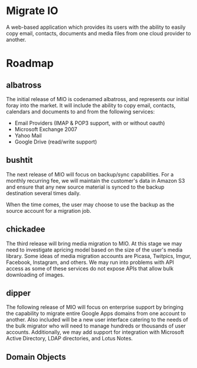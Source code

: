 # Migrate IO

A web-based application which provides its users with the ability to easily copy email,
contacts, documents and media files from one cloud provider to another.

# Roadmap

## albatross

The initial release of MIO is codenamed albatross, and represents our initial foray into
the market. It will include the ability to copy email, contacts, calendars and documents
to and from the following services:

* Email Providers (IMAP & POP3 support, with or without oauth)
* Microsoft Exchange 2007
* Yahoo Mail
* Google Drive (read/write support)

## bushtit

The next release of MIO will focus on backup/sync capabilities. For a monthly recurring
fee, we will maintain the customer's data in Amazon S3 and ensure that any new source
material is synced to the backup destination several times daily.

When the time comes, the user may choose to use the backup as the source account for a
migration job.

## chickadee

The third release will bring media migration to MIO. At this stage we may need to
investigate apricing model based on the size of the user's media library. Some ideas of
media migration accounts are Picasa, Twitpics, Imgur, Facebook, Instagram, and others. We
may run into problems with API access as some of these services do not expose APIs that
allow bulk downloading of images.

## dipper

The following release of MIO will focus on enterprise support by bringing the capability
to migrate entire Google Apps domains from one account to another. Also included will be
a new user interface catering to the needs of the bulk migrator who will need to manage
hundreds or thousands of user accounts. Additionally, we may add support for integration
with Microsoft Active Directory, LDAP directories, and Lotus Notes.

## Domain Objects


